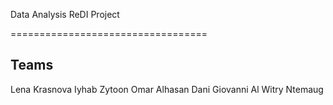 Data Analysis ReDI Project

==================================


Teams
-----------
Lena Krasnova
Iyhab Zytoon
Omar Alhasan
Dani
Giovanni 
Al Witry
Ntemaug


